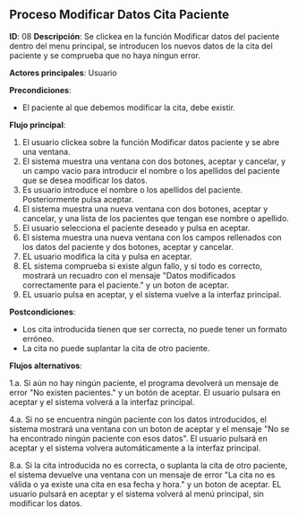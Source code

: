 ## Proceso Modificar Datos Cita Paciente

**ID**: 08
**Descripción**: Se clickea en la función Modificar datos del paciente dentro del menu principal, se introducen los nuevos datos de la cita del paciente y se comprueba que no haya ningun error.

**Actores principales**: Usuario

**Precondiciones**:
* El paciente al que debemos modificar la cita, debe existir.

**Flujo principal**:
1. El usuario clickea sobre la función Modificar datos paciente y se abre una ventana.
1. El sistema muestra una ventana con dos botones, aceptar y cancelar, y un campo vacio para introducir el nombre o los apellidos del paciente que se desea modificar los datos.  
1. Es usuario introduce el nombre o los apellidos del paciente. Posteriormente pulsa aceptar.
1. El sistema muestra una nueva ventana con dos botones, aceptar y cancelar, y una lista de los pacientes que tengan ese nombre o apellido.
1. El usuario selecciona el paciente deseado y pulsa en aceptar.
1. El sistema muestra una nueva ventana con los campos rellenados con los datos del paciente y dos botones, aceptar y cancelar.
1. EL usuario modifica la cita y pulsa en aceptar.
1. EL sistema comprueba si existe algun fallo, y si todo es correcto, mostrará un recuadro con el mensaje "Datos modificados correctamente para el paciente." y un boton de aceptar.
1. EL usuario pulsa en aceptar, y el sistema vuelve a la interfaz principal.
 
**Postcondiciones**:

* Los cita introducida tienen que ser correcta, no puede tener un formato erróneo.
* La cita no puede suplantar la cita de otro paciente.

**Flujos alternativos**:

1.a. Si aún no hay ningún paciente, el programa devolverá un mensaje de error "No existen pacientes." y un botón de aceptar. El usuario pulsara en aceptar y el sistema volverá a la interfaz principal.

4.a. Si no se encuentra ningún paciente con los datos introducidos, el sistema mostrará una ventana con un boton de aceptar y el mensaje "No se ha encontrado ningún paciente con esos datos". El usuario pulsará en aceptar y el sistema volvera automáticamente a la interfaz principal. 
  
8.a. Si la cita introducida no es correcta, o suplanta la cita de otro paciente, el sistema devuelve una ventana con un mensaje de error "La cita no es válida o ya existe una cita en esa fecha y hora." y un boton de aceptar. EL usuario pulsará en aceptar y el sistema volverá al menú principal, sin modificar los datos.   

